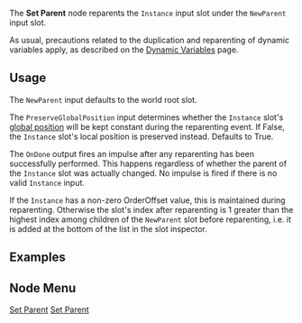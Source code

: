 <languages></languages> <translate>

The **Set Parent** node reparents the `Instance` input slot under the
`NewParent` input slot.

As usual, precautions related to the duplication and reparenting of
dynamic variables apply, as described on the [Dynamic
Variables](Dynamic_Variables "wikilink") page.

## Usage

The `NewParent` input defaults to the world root slot.

The `PreserveGlobalPosition` input determines whether the `Instance`
slot's [global position](Coordinate_spaces#Global_vs._Local "wikilink")
will be kept constant during the reparenting event. If False, the
`Instance` slot's local position is preserved instead. Defaults to True.

The `OnDone` output fires an impulse after any reparenting has been
successfully performed. This happens regardless of whether the parent of
the `Instance` slot was actually changed. No impulse is fired if there
is no valid `Instance` input.

If the `Instance` has a non-zero OrderOffset value, this is maintained
during reparenting. Otherwise the slot's index after reparenting is 1
greater than the highest index among children of the `NewParent` slot
before reparenting, i.e. it is added at the bottom of the list in the
slot inspector.

## Examples

## Node Menu

</translate>

[Set Parent](Category:Protoflux{{#translation:}} "wikilink") [Set
Parent](Category:Protoflux:Slots{{#translation:}} "wikilink")